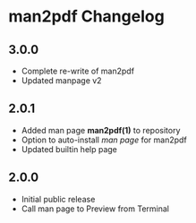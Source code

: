 # man2pdf Changelog

## 3.0.0

- Complete re-write of man2pdf
- Updated manpage v2

## 2.0.1

- Added man page **man2pdf(1)** to repository
- Option to auto-install _man page_ for man2pdf
- Updated builtin help page

## 2.0.0

- Initial public release
- Call man page to Preview from Terminal